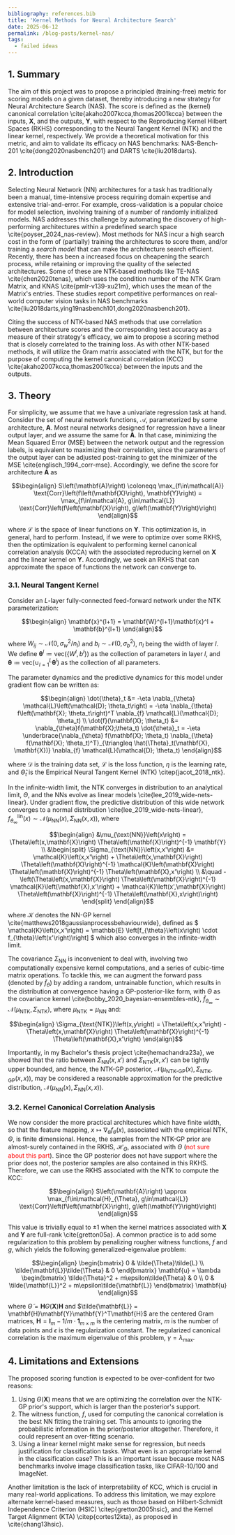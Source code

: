 ```yaml
---
bibliography: references.bib
title: 'Kernel Methods for Neural Architecture Search'
date: 2025-06-12
permalink: /blog-posts/kernel-nas/
tags:
  - failed ideas
---
```


## 1. Summary

The aim of this project was to propose a principled (training-free) metric for scoring models on a given dataset, thereby introducing a new strategy for Neural Architecture Search (NAS). The score is defined as the (kernel) canonical correlation \cite{akaho2007kcca,thomas2001kcca} between the inputs, $\mathbf{X}$, and the outputs, $\mathbf{Y}$, with respect to the Reproducing Kernel Hilbert Spaces (RKHS) corresponding to the Neural Tangent Kernel (NTK) and the linear kernel, respectively. We provide a theoretical motivation for this metric, and aim to validate its efficacy on NAS benchmarks: NAS-Bench-201 \cite{dong2020nasbench201} and DARTS \cite{liu2018darts}.

## 2. Introduction

Selecting Neural Network (NN) architectures for a task has traditionally been a manual, time-intensive process requiring domain expertise and extensive trial-and-error. For example, cross-validation is a popular choice for model selection, involving training of a number of randomly initialized models. NAS addresses this challenge by automating the discovery of high-performing architectures within a predefined search space \cite{poyser_2024_nas-review}. Most methods for NAS incur a high search cost in the form of (partially) training the architectures to score them, and/or training a *search model* that can make the architecture search efficient. Recently, there has been a increased focus on cheapening the search process, while retaining or improving the quality of the selected architectures. Some of these are NTK-based methods like TE-NAS \cite{chen2020tenas}, which uses the condition number of the NTK Gram Matrix, and KNAS \cite{pmlr-v139-xu21m}, which uses the mean of the Matrix's entries. These studies report competitive performances on real-world computer vision tasks in NAS benchmarks \cite{liu2018darts,ying19nasbench101,dong2020nasbench201}.

Citing the success of NTK-based NAS methods that use correlation between architecture scores and the corresponding test accuracy as a measure of their strategy's efficacy, we aim to propose a scoring method that is closely correlated to the training loss. As with other NTK-based methods, it will utilize the Gram matrix associated with the NTK, but for the purpose of computing the kernel canonical correlation (KCC) \cite{akaho2007kcca,thomas2001kcca} between the inputs and the outputs.

## 3. Theory

For simplicity, we assume that we have a univariate regression task at hand. Consider the set of neural network functions, $\mathcal{A}$, parameterized by some architecture, $\mathbf{A}$. Most neural networks designed for regression have a linear output layer, and we assume the same for $\mathbf{A}$. In that case, minimizing the Mean Squared Error (MSE) between the network output and the regression labels, is equivalent to maximizing their correlation, since the parameters of the output layer can be adjusted post-training to get the minimizer of the MSE \cite{englisch_1994_corr-mse}. Accordingly, we define the score for architecture $\mathbf{A}$ as

$$\begin{align}
  S\left(\mathbf{A}\right)
  \coloneqq \max_{f\in\mathcal{A}} \text{Corr}\left(f\left(\mathbf{X}\right), \mathbf{Y}\right)
  = \max_{f\in\mathcal{A}, g\in\mathcal{L}} \text{Corr}\left(f\left(\mathbf{X}\right), g\left(\mathbf{Y}\right)\right)
\end{align}$$

where $\mathcal{L}$ is the space of linear functions on $\mathbf{Y}$. This optimization is, in general, hard to perform. <!-- Furthermore, it is somewhat unprincipled since the subset of functions accessible to gradient descent is not the entirety of $\mathcal{A}$. -->
Instead, if we were to optimize over some RKHS, then the optimization is equivalent to performing kernel canonical correlation analysis (KCCA) with the associated reproducing kernel on $\mathbf{X}$ and the linear kernel on $\mathbf{Y}$. Accordingly, we seek an RKHS that can approximate the space of functions the network can converge to.

### 3.1. Neural Tangent Kernel

Consider an $L$-layer fully-connected feed-forward network under the NTK parameterization:

$$\begin{align}
  \mathbf{x}^{l+1} = \mathbf{W}^{l+1}\mathbf{x}^l + \mathbf{b}^{l+1}
\end{align}$$

where $W_{ij} \sim \mathcal{N}\left(0, \sigma_w^2/n_l\right)$ and $b_i \sim \mathcal{N}\left(0, \sigma_b^2\right)$, $n_l$ being the width of layer $l$. We define $\mathbf{\theta}^l \coloneqq \text{vec}\left(\left\{W^l,b^l\right\}\right)$ as the collection of parameters in layer $l$, and $\mathbf{\theta} \coloneqq \text{vec}\left(\cup_{l=1}^L \mathbf{\theta}^l \right)$ as the collection of all parameters.

The parameter dynamics and the predictive dynamics for this model under gradient flow can be written as:

$$\begin{align}
  \dot{\theta}_t &= -\eta \nabla_{\theta} \mathcal{L}\left(\mathcal{D}; \theta_t\right) = -\eta \nabla_{\theta} f\left(\mathbf{X}; \theta_t\right)^T \nabla_{f} \mathcal{L}(\mathcal{D}; \theta_t) \\
  \dot{f}(\mathbf{X}; \theta_t) &= \nabla_{\theta}f(\mathbf{X};\theta_t) \dot{\theta}_t = -\eta \underbrace{\nabla_{\theta} f(\mathbf{X}; \theta_t) \nabla_{\theta} f(\mathbf{X}; \theta_t)^T}_{\triangleq \hat{\Theta}_t(\mathbf{X}, \mathbf{X})} \nabla_{f} \mathcal{L}(\mathcal{D}; \theta_t)
\end{align}$$

where $\mathcal{D}$ is the training data set, $\mathcal{L}$ is the loss function, $\eta$ is the learning rate, and $\hat{\Theta}_t$ is the Empirical Neural Tangent Kernel (NTK) \citep{jacot_2018_ntk}. 

In the infinite-width limit, the NTK converges in distribution to an analytical limit, $\Theta$, and the NNs evolve as linear models \cite{lee_2019_wide-nets-linear}. Under gradient flow, the predictive distribution of this wide network converges to a normal distribution \cite{lee_2019_wide-nets-linear}, $f^{\text{lin}}_{\theta_{\infty}}\left(x\right) \sim \mathcal{N}\left(\mu_{\text{NN}}\left(x\right),\Sigma_{\text{NN}}\left(x,x\right)\right)$, where

$$\begin{align}
  &\mu_{\text{NN}}\left(x\right) = \Theta\left(x,\mathbf{X}\right) \Theta\left(\mathbf{X}\right)^{-1} \mathbf{Y} \\
  &\begin{split}
    \Sigma_{\text{NN}}\left(x,x'\right) &= \mathcal{K}\left(x,x'\right) + \Theta\left(x,\mathbf{X}\right) \Theta\left(\mathbf{X}\right)^{-1} \mathcal{K}\left(\mathbf{X}\right) \Theta\left(\mathbf{X}\right)^{-1} \Theta\left(\mathbf{X},x'\right) \\
    &\quad - \left(\Theta\left(x,\mathbf{X}\right) \Theta\left(\mathbf{X}\right)^{-1} \mathcal{K}\left(\mathbf{X},x'\right) +
    \mathcal{K}\left(x',\mathbf{X}\right) \Theta\left(\mathbf{X}\right)^{-1} \Theta\left(\mathbf{X},x\right)\right)
  \end{split}
\end{align}$$

where $\mathcal{K}$ denotes the NN-GP kernel \cite{matthews2018gaussianprocessbehaviourwide}, defined as 
$
    \mathcal{K}\left(x,x'\right) = \mathbb{E} \left[f_{\theta}\left(x\right) \cdot f_{\theta}\left(x'\right)\right]
$
which also converges in the infinite-width limit.

The covariance $\Sigma_{\text{NN}}$ is inconvenient to deal with, involving two computationally expensive kernel computations, and a series of cubic-time matrix operations. To tackle this, we can augment the forward pass (denoted by $\tilde{f}_{\theta}$) by adding a random, untrainable function, which results in the distribution at convergence having a GP-posterior-like form, with $\Theta$ as the covariance kernel \cite{bobby_2020_bayesian-ensembles-ntk}, $\tilde{f}_{\theta_{\infty}} \sim \mathcal{N}\left(\mu_{\text{NTK}},\Sigma_{\text{NTK}}\right)$, where $\mu_{\text{NTK}} = \mu_{\text{NN}}$ and:

$$\begin{align}
    \Sigma_{\text{NTK}}\left(x,y\right) = \Theta\left(x,x'\right) - \Theta\left(x,\mathbf{X}\right) \Theta\left(\mathbf{X}\right)^{-1} \Theta\left(\mathbf{X},x'\right)
\end{align}$$

Importantly, in my Bachelor's thesis project \cite{hemachandra23a}, we showed that the ratio between $\Sigma_{\text{NN}}\left(x,x'\right)$ and $\Sigma_{\text{NTK}}\left(x,x'\right)$ can be tightly upper bounded, and hence, the NTK-GP posterior, $\mathcal{N}\left(\mu_{\text{NTK-GP}}\left(x\right),\Sigma_{\text{NTK-GP}}\left(x,x\right)\right)$, may be considered a reasonable approximation for the predictive distribution, $\mathcal{N}\left(\mu_{\text{NN}}\left(x\right),\Sigma_{\text{NN}}\left(x,x\right)\right)$.

### 3.2. Kernel Canonical Correlation Analysis

We now consider the more practical architectures which have finite width, so that the feature mapping, $x \mapsto \nabla_{\theta}f_{\theta}\left(x\right)$, associated with the empirical NTK, $\Theta$, is finite dimensional. Hence, the samples from the NTK-GP prior are almost-surely contained in the RKHS, $\mathcal{H}_{\Theta}$, associated with $\Theta$ (<span style="color:red">not sure about this part</span>). Since the GP posterior does not have support where the prior does not, the posterior samples are also contained in this RKHS. Therefore, we can use the RKHS associated with the NTK to compute the KCC:

$$\begin{align}
    S\left(\mathbf{A}\right)
    \approx \max_{f\in\mathcal{H}_{\Theta}, g\in\mathcal{L}} \text{Corr}\left(f\left(\mathbf{X}\right), g\left(\mathbf{Y}\right)\right)
\end{align}$$

This value is trivially equal to $\pm 1$ when the kernel matrices associated with $\mathbf{X}$ and $\mathbf{Y}$ are full-rank \cite{gretton05a}. A common practice is to add some regularization to this problem by penalizing rougher witness functions, $f$ and $g$, which yields the following generalized-eigenvalue problem:

$$\begin{align}
    \begin{bmatrix}
        0 & \tilde{\Theta}\tilde{L} \\
        \tilde{\mathbf{L}}\tilde{\Theta} & 0
    \end{bmatrix} \mathbf{u} = 
    \lambda
    \begin{bmatrix}
        \tilde{\Theta}^2 + m\epsilon\tilde{\Theta} & 0 \\
        0 & \tilde{\mathbf{L}}^2 + m\epsilon\tilde{\mathbf{L}}
    \end{bmatrix} \mathbf{u}
\end{align}$$

where $\tilde{\Theta} = \mathbf{H}\Theta\left(\mathbf{X}\right)\mathbf{H}$ and $\tilde{\mathbf{L}} = \mathbf{H}\mathbf{Y}\mathbf{Y}^T\mathbf{H}$ are the centered Gram matrices, $\mathbf{H} = \mathbf{I}_m - 1/m \cdot \mathbf{1}_{m\times m}$ is the centering matrix, $m$ is the number of data points and $\epsilon$ is the regularization constant. The regularized canonical correlation is the maximum eigenvalue of this problem, $\gamma = \lambda_{\text{max}}$.

## 4. Limitations and Extensions

The proposed scoring function is expected to be over-confident for two reasons:
1. Using $\Theta\left(\mathbf{X}\right)$ means that we are optimizing the correlation over the NTK-GP prior's support, which is larger than the posterior's support.
2. The witness function, $f$, used for computing the canonical correlation is the best NN fitting the training set. This amounts to ignoring the probabilistic information in the prior/posterior altogether. Therefore, it could represent an over-fitting scenario.
3. Using a linear kernel might make sense for regression, but needs justification for classification tasks. What even is an appropriate kernel in the classification case? This is an important issue because most NAS benchmarks involve image classification tasks, like CIFAR-10/100 and ImageNet.

Another limitation is the lack of interpretability of KCC, which is crucial in many real-world applications. To address this limitation, we may explore alternate kernel-based measures, such as those based on Hilbert-Schmidt Independence Criterion (HSIC) \citep{gretton2005hsic}, and the Kernel Target Alignment (KTA) \citep{cortes12kta}, as proposed in \cite{chang13hsic}.